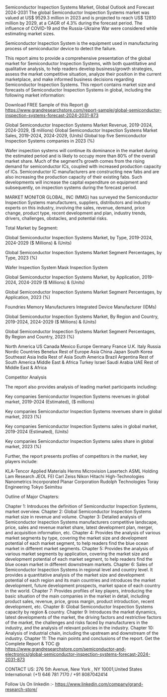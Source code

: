 Semiconductor Inspection Systems Market, Global Outlook and Forecast 2024-2031
The global Semiconductor Inspection Systems market was valued at US$ 9529.3 million in 2023 and is projected to reach US$ 12810 million by 2029, at a CAGR of 4.3% during the forecast period. The influence of COVID-19 and the Russia-Ukraine War were considered while estimating market sizes.

Semiconductor Inspection System is the equipment used in manufacturing process of semiconductor device to detect the failure.

This report aims to provide a comprehensive presentation of the global market for Semiconductor Inspection Systems, with both quantitative and qualitative analysis, to help readers develop business/growth strategies, assess the market competitive situation, analyze their position in the current marketplace, and make informed business decisions regarding Semiconductor Inspection Systems. This report contains market size and forecasts of Semiconductor Inspection Systems in global, including the following market information:

Download FREE Sample of this Report @ https://www.grandresearchstore.com/report-sample/global-semiconductor-inspection-systems-forecast-2024-2031-873

Global Semiconductor Inspection Systems Market Revenue, 2019-2024, 2024-2029, ($ millions)
Global Semiconductor Inspection Systems Market Sales, 2019-2024, 2024-2029, (Units)
Global top five Semiconductor Inspection Systems companies in 2023 (%)

Wafer inspection systems will continue its dominance in the market during the estimated period and is likely to occupy more than 80% of the overall market share. Much of the segment?s growth comes from the rising demand for semiconductor ICs, coupled with increased production capacity of ICs. Semiconductor IC manufacturers are constructing new fabs and are also increasing the production capacity of their existing fabs. Such developments will increase the capital expenditure on equipment and subsequently, on inspection systems during the forecast period.

MARKET MONITOR GLOBAL, INC (MMG) has surveyed the Semiconductor Inspection Systems manufacturers, suppliers, distributors and industry experts on this industry, involving the sales, revenue, demand, price change, product type, recent development and plan, industry trends, drivers, challenges, obstacles, and potential risks.

Total Market by Segment:

Global Semiconductor Inspection Systems Market, by Type, 2019-2024, 2024-2029 ($ Millions) & (Units)

Global Semiconductor Inspection Systems Market Segment Percentages, by Type, 2023 (%)

Wafer Inspection System
Mask Inspection System

Global Semiconductor Inspection Systems Market, by Application, 2019-2024, 2024-2029 ($ Millions) & (Units)

Global Semiconductor Inspection Systems Market Segment Percentages, by Application, 2023 (%)

Foundries
Memory Manufacturers
Integrated Device Manufacturer (IDMs)

Global Semiconductor Inspection Systems Market, By Region and Country, 2019-2024, 2024-2029 ($ Millions) & (Units)

Global Semiconductor Inspection Systems Market Segment Percentages, By Region and Country, 2023 (%)

North America
US
Canada
Mexico
Europe
Germany
France
U.K.
Italy
Russia
Nordic Countries
Benelux
Rest of Europe
Asia
China
Japan
South Korea
Southeast Asia
India
Rest of Asia
South America
Brazil
Argentina
Rest of South America
Middle East & Africa
Turkey
Israel
Saudi Arabia
UAE
Rest of Middle East & Africa

Competitor Analysis

The report also provides analysis of leading market participants including:

Key companies Semiconductor Inspection Systems revenues in global market, 2019-2024 (Estimated), ($ millions)

Key companies Semiconductor Inspection Systems revenues share in global market, 2023 (%)

Key companies Semiconductor Inspection Systems sales in global market, 2019-2024 (Estimated), (Units)

Key companies Semiconductor Inspection Systems sales share in global market, 2023 (%)

Further, the report presents profiles of competitors in the market, key players include:

KLA-Tencor
Applied Materials
Herms Microvision
Lasertech
ASML Holding
Lam Research
JEOL
FEI
Carl Zeiss
Nikon
Hitachi High-Technologies
Nanometrics Incorporated
Planar Corporation
Rudolph Technologies
Toray Engineering
Tokyo Seimitsu

Outline of Major Chapters:

Chapter 1: Introduces the definition of Semiconductor Inspection Systems, market overview.
Chapter 2: Global Semiconductor Inspection Systems market size in revenue and volume.
Chapter 3: Detailed analysis of Semiconductor Inspection Systems manufacturers competitive landscape, price, sales and revenue market share, latest development plan, merger, and acquisition information, etc.
Chapter 4: Provides the analysis of various market segments by type, covering the market size and development potential of each market segment, to help readers find the blue ocean market in different market segments.
Chapter 5: Provides the analysis of various market segments by application, covering the market size and development potential of each market segment, to help readers find the blue ocean market in different downstream markets.
Chapter 6: Sales of Semiconductor Inspection Systems in regional level and country level. It provides a quantitative analysis of the market size and development potential of each region and its main countries and introduces the market development, future development prospects, market space of each country in the world.
Chapter 7: Provides profiles of key players, introducing the basic situation of the main companies in the market in detail, including product sales, revenue, price, gross margin, product introduction, recent development, etc.
Chapter 8: Global Semiconductor Inspection Systems capacity by region & country.
Chapter 9: Introduces the market dynamics, latest developments of the market, the driving factors and restrictive factors of the market, the challenges and risks faced by manufacturers in the industry, and the analysis of relevant policies in the industry.
Chapter 10: Analysis of industrial chain, including the upstream and downstream of the industry.
Chapter 11: The main points and conclusions of the report.
Get the Complete Report & TOC @ https://www.grandresearchstore.com/semiconductor-and-electronics/global-semiconductor-inspection-systems-forecast-2024-2031-873

CONTACT US:
276 5th Avenue, New York , NY 10001,United States
International: (+1) 646 781 7170 / +91 8087042414

Follow Us On linkedin :- https://www.linkedin.com/company/grand-research-store/
